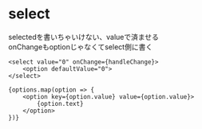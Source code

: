# select

selectedを書いちゃいけない、valueで済ませる  
onChangeもoptionじゃなくてselect側に書く
```
<select value="0" onChange={handleChange}>
    <option defaultValue="0">
</select>
```

```
{options.map(option => {
    <option key={option.value} value={option.value}>
        {option.text}
    </option>
})}
```
